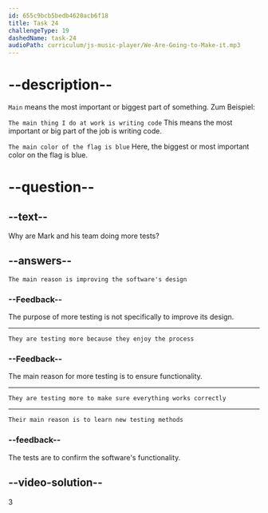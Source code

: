 ```yaml
---
id: 655c9bcb5bedb4620acb6f18
title: Task 24
challengeType: 19
dashedName: task-24
audioPath: curriculum/js-music-player/We-Are-Going-to-Make-it.mp3
---
```


<!--
AUDIO REFERENCE: 
Mark: It’s a nice experience so far, but we're doing more tests to make sure everything works.
-->
# --description--

`Main` means the most important or biggest part of something. Zum Beispiel:

`The main thing I do at work is writing code` This means the most important or big part of the job is writing code.

`The main color of the flag is blue` Here, the biggest or most important color on the flag is blue.

# --question--

## --text--

Why are Mark and his team doing more tests?

## --answers--

`The main reason is improving the software's design`

### --Feedback--

The purpose of more testing is not specifically to improve its design.

---

`They are testing more because they enjoy the process`

### --Feedback--

The main reason for more testing is to ensure functionality.

---

`They are testing more to make sure everything works correctly`

---

`Their main reason is to learn new testing methods`

### --feedback--

The tests are to confirm the software's functionality.

## --video-solution--

3
